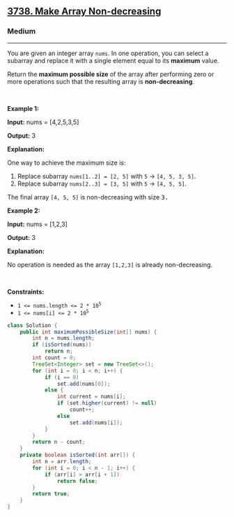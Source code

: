 <h2><a href="https://leetcode.com/problems/make-array-non-decreasing">3738. Make Array Non-decreasing</a></h2><h3>Medium</h3><hr><p>You are given an integer array <code>nums</code>. In one operation, you can select a <span data-keyword="subarray-nonempty">subarray</span> and replace it with a single element equal to its <strong>maximum</strong> value.</p>

<p>Return the <strong>maximum possible size</strong> of the array after performing zero or more operations such that the resulting array is <strong>non-decreasing</strong>.</p>

<p>&nbsp;</p>
<p><strong class="example">Example 1:</strong></p>

<div class="example-block">
<p><strong>Input:</strong> <span class="example-io">nums = [4,2,5,3,5]</span></p>

<p><strong>Output:</strong> <span class="example-io">3</span></p>

<p><strong>Explanation:</strong></p>

<p>One way to achieve the maximum size is:</p>

<ol>
	<li>Replace subarray <code>nums[1..2] = [2, 5]</code> with <code>5</code> &rarr; <code>[4, 5, 3, 5]</code>.</li>
	<li>Replace subarray <code>nums[2..3] = [3, 5]</code> with <code>5</code> &rarr; <code>[4, 5, 5]</code>.</li>
</ol>

<p>The final array <code>[4, 5, 5]</code> is non-decreasing with size <font face="monospace">3.</font></p>
</div>

<p><strong class="example">Example 2:</strong></p>

<div class="example-block">
<p><strong>Input:</strong> <span class="example-io">nums = [1,2,3]</span></p>

<p><strong>Output:</strong> <span class="example-io">3</span></p>

<p><strong>Explanation:</strong></p>

<p>No operation is needed as the array <code>[1,2,3]</code> is already non-decreasing.</p>
</div>

<p>&nbsp;</p>
<p><strong>Constraints:</strong></p>

<ul>
	<li><code>1 &lt;= nums.length &lt;= 2 * 10<sup>5</sup></code></li>
	<li><code>1 &lt;= nums[i] &lt;= 2 * 10<sup>5</sup></code></li>
</ul>

```java
class Solution {
    public int maximumPossibleSize(int[] nums) {
        int n = nums.length;
        if (isSorted(nums))
            return n;
        int count = 0;
        TreeSet<Integer> set = new TreeSet<>();
        for (int i = 0; i < n; i++) {
            if (i == 0)
                set.add(nums[0]);
            else {
                int current = nums[i];
                if (set.higher(current) != null)
                    count++;
                else
                    set.add(nums[i]);
            }
        }
        return n - count;
    }
    private boolean isSorted(int arr[]) {
        int n = arr.length;
        for (int i = 0; i < n - 1; i++) {
            if (arr[i] > arr[i + 1])
                return false;
        }
        return true;
    }
}
```
